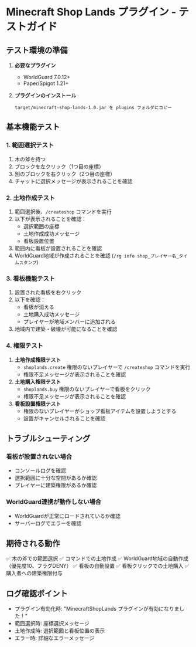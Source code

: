 # Minecraft Shop Lands プラグイン - テストガイド

## テスト環境の準備

1. **必要なプラグイン**
   - WorldGuard 7.0.12+
   - Paper/Spigot 1.21+

2. **プラグインのインストール**
   ```
   target/minecraft-shop-lands-1.0.jar を plugins フォルダにコピー
   ```

## 基本機能テスト

### 1. 範囲選択テスト
1. 木の斧を持つ
2. ブロックを左クリック（1つ目の座標）
3. 別のブロックを右クリック（2つ目の座標）
4. チャットに選択メッセージが表示されることを確認

### 2. 土地作成テスト
1. 範囲選択後、`/createshop` コマンドを実行
2. 以下が表示されることを確認：
   - 選択範囲の座標
   - 土地作成成功メッセージ
   - 看板設置位置
3. 範囲内に看板が設置されることを確認
4. WorldGuard地域が作成されることを確認 (`/rg info shop_プレイヤー名_タイムスタンプ`)

### 3. 看板機能テスト
1. 設置された看板を右クリック
2. 以下を確認：
   - 看板が消える
   - 土地購入成功メッセージ
   - プレイヤーが地域メンバーに追加される
3. 地域内で建築・破壊が可能になることを確認

### 4. 権限テスト
1. **土地作成権限テスト**
   - `shoplands.create` 権限のないプレイヤーで `/createshop` コマンドを実行
   - 権限不足メッセージが表示されることを確認
2. **土地購入権限テスト**
   - `shoplands.buy` 権限のないプレイヤーで看板をクリック
   - 権限不足メッセージが表示されることを確認
3. **看板設置権限テスト**
   - 権限のないプレイヤーがショップ看板アイテムを設置しようとする
   - 設置がキャンセルされることを確認

## トラブルシューティング

### 看板が設置されない場合
- コンソールログを確認
- 選択範囲に十分な空間があるか確認
- プレイヤーに建築権限があるか確認

### WorldGuard連携が動作しない場合
- WorldGuardが正常にロードされているか確認
- サーバーログでエラーを確認

## 期待される動作

✅ 木の斧での範囲選択
✅ コマンドでの土地作成
✅ WorldGuard地域の自動作成（優先度10、フラグDENY）
✅ 看板の自動設置
✅ 看板クリックでの土地購入
✅ 購入者への建築権限付与

## ログ確認ポイント

- プラグイン有効化時: "MinecraftShopLands プラグインが有効になりました！"
- 範囲選択時: 座標選択メッセージ
- 土地作成時: 選択範囲と看板位置の表示
- エラー時: 詳細なエラーメッセージ
